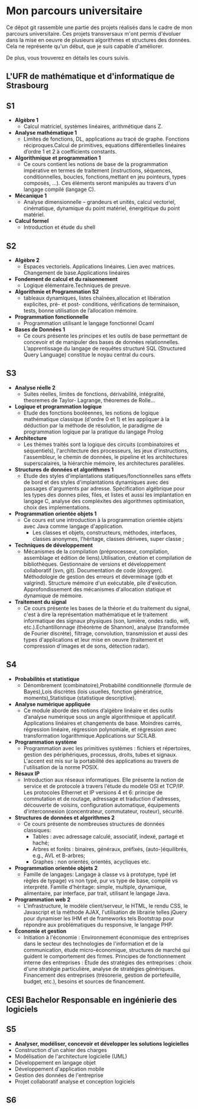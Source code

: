 # Mon parcours universitaire

Ce dêpot git rassemble une partie des projets réalisés dans le cadre de mon parcours universitaire. Ces projets transversaux m'ont permis d'évoluer dans la mise en oeuvre de plusieurs algorithmes et structures des données. Cela ne représente qu'un début, que je suis capable d'améliorer.

De plus, vous trouverez en détails les cours suivis.

## L'UFR de mathématique et d'informatique de Strasbourg
## S1
 * **Algèbre 1**
 	* Calcul matriciel, systèmes linéaires, arithmétique dans Z.
 * **Analyse mathématique 1**
 	* Limites de fonctions, DL, applications au tracé de graphe. Fonctions réciproques.Calcul de primitives, equations différentielles linéaires d’ordre 1 et 2 à coefficients constants. 
 * **Algorithmique et programmation 1**
 	* Ce cours contient les notions de base de la programmation impérative en termes de traitement (instructions, séquences, conditionnelles, boucles, fonctions,mettant en jeu pointeurs, types composés, ...). Ces éléments seront manipulés au travers d'un langage compilé (langage C).
 * **Mécanique 1**
 	* Analyse dimensionnelle – grandeurs et unités, calcul vectoriel, cinématique, dynamique du point matériel, énergétique du point matériel.
 * **Calcul formel** 
 	* Introduction et étude du shell
 	
## S2
 * **Algèbre 2**
 	* Espaces vectoriels. Applications linéaires. Lien avec matrices. Changement de base.Applications linéaires 
 * **Fondement de calcul et du raisonnement**
 	* Logique élémentaire.Techniques de preuve.
 * **Algorithmie et Programmation S2**
 	* tableaux dynamiques, listes chaînées,allocation et libération explicites, pré- et post- conditions, vérifications de terminaison, tests, bonne utilisation de l’allocation mémoire.
 * **Programmation fonctionnelle**
 	* Programmation utilisant le langage fonctionnel Ocaml
 * **Bases de Données 1**
 	* Ce cours présente les principes et les outils de base permettant de concevoir et de manipuler des bases de données relationnelles. L’apprentissage du langage de requêtes structuré SQL (Structured Query Language) constitue le noyau central du cours.
 	 	
## S3 
 * **Analyse réelle 2**
 	* Suites réelles, limites de fonctions, dérivabilité, intégralité, theoremes de Taylor- Lagrange, théoremes de Rolle...
 * **Logique et programmation logique** 
 	* Etude des fonctions booléennes, les notions de logique mathématique classique (d'ordre 0 et 1) et les appliquer à la déduction par la méthode de résolution, le paradigme de programmation logique par la pratique du langage Prolog
 * **Architecture**
 	* Les thèmes traités sont la logique des circuits (combinatoires et séquentiels), l'architecture des processeurs, les jeux d'instructions, l'assembleur, le chemin de données, le pipeline et les architectures superscalaires, la hiérarchie mémoire, les architectures parallèles.
 * **Structures de données et algorithmes 1**	
 	* Etude des styles d'implantations statiques/fonctionnelles sans effets de bord et des styles d'implantations dynamiques avec des passages d'arguments par adresse. Spécification algébrique pour les types des donnes piles, files, et listes et aussi les implantation en langage C, analyse des compléxites des algorithmes optimisation, choix des implementations.	
 * **Programmation orientée objets 1**	
 	* Ce cours est une introduction à la programmation orientée objets avec Java comme langage d'application.
		* Les classes et objets, constructeurs, méthodes, interfaces, classes anonymes, l'héritage, classes dérivees, super classe ;		
 * **Techniques de développement** 
 	* Mécanismes de la compilation (préprocesseur, compilation, assemblage et édition de liens).Utilisation, création et compilation de bibliothèques. Gestionnaire de versions et développement collaboratif (svn, git). Documentation de code (doxygen). Méthodologie de gestion des erreurs et déverminage (gdb et valgrind). Structure mémoire d'un exécutable, pile d'exécution. Approfondissement des mécanismes d'allocation statique et dynamique de mémoire.
 * **Traitement du signal**
 	* Ce cours présente les bases de la théorie et du traitement du signal, c'est à dire la représentation mathématique et le traitement informatique des signaux physiques (son, lumière, ondes radio, wifi, etc.).Echantillonnage (théorème de Shannon), analyse (transformée de Fourier discrète), filtrage, convolution, transmission et aussi des types d'applications et leur mise en oeuvre (traitement et compression d'images et de sons, détection radar).
## S4
 * **Probabilités et statistique**
 	*  Dénombrement (combinatoire),Probabilité conditionnelle (formule de Bayes),Lois discrètes (lois usuelles, fonction génératrice, moments),Statistique (statistique descriptive).
 * **Analyse numérique appliquée**
 	* Ce module aborde des notions d’algèbre linéaire et des outils d’analyse numérique sous un angle algorithmique et applicatif. Applications linéaires et changements de base. Moindres carrés, régression linéaire, régression polynomiale, et régression avec transformation logarithmique.Applications sur SCILAB.
 * **Programmation système** 
 	* Programmation avec les primitives systèmes : fichiers et répertoires, gestion des périphériques, processus, droits, tubes et signaux. L'accent est mis sur la portabilité des applications au travers de l'utilisation de la norme POSIX. 
 * **Résaux IP**
 	* Introduction aux réseaux informatiques. Elle présente la notion de service et de protocole à travers l'étude du modèle OSI et TCP/IP. Les protocoles Ethernet et IP versions 4 et 6: principe de commutation et de routage, adressage et traduction d'adresses, découverte de voisins, configuration automatique, équipements d'interconnexion (concentrateur, commutateur, routeur), sécurité.
 * **Structures de données et algorithmes 2**
 	* Ce cours présente de nombreuses structures de données classiques:
		* Tables : avec adressage calculé, associatif, indexé, partagé et haché;
		* Arbres et forêts : binaires, généraux, préfixés, (auto-)équilibrés, e.g., AVL et B-arbres;
		* Graphes : non orientés, orientés, acycliques etc.
 * **Programmation orientée objets 2** 
 	* Famille de langages: Langage à classe vs à prototype, typé (et règles de typage) vs non typé, pur vs type de base, compilé vs interprété. Famille d'héritage: simple, multiple, dynamique, alimentaire, par interface, par trait, utilisant le langage Java.
 * **Programmation web 2** 
 	* L'infrastructure, le modèle client/serveur, le HTML, le rendu CSS, le Javascript et la méthode AJAX, l'utilisation de librairie telles jQuery pour dynamiser les IHM et de frameworks tels Bootstrap pour répondre aux problématiques du responsive, le langage PHP. 
 * **Économie et gestion**
 	* Initiation à l'économie : Environnement économique des entreprises dans le secteur des technologies de l'information et de la communication, étude micro-économique, structures de marché qui guident le comportement des firmes.  Principes de fonctionnement interne des entreprises : Étude des stratégies des entreprises : choix d'une stratégie particulière, analyse de stratégies génériques. Financement des entreprises (trésorerie, gestion de portefeuille, budget, etc.), besoins et sources de financement. 
## CESI Bachelor Responsable en ingénierie des logiciels  	
## S5	
 * **Analyser, modéliser, concevoir et développer les solutions logicielles**
 * Construction d'un cahier des charges
 * Modélisation de l'architecture logicielle (UML)
 * Développement en langage objet
 * Développement d'application mobile
 * Gestion des données de l'entreprise
 * Projet collaboratif analyse et conception logiciels

## S6
 	
 	
 	
 	
 	
 	
